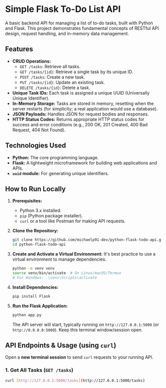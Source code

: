 # Simple Flask To-Do List API

A basic backend API for managing a list of to-do tasks, built with Python and Flask. This project demonstrates fundamental concepts of RESTful API design, request handling, and in-memory data management.

## Features

-   **CRUD Operations:**
    -   `GET /tasks`: Retrieve all tasks.
    -   `GET /tasks/{id}`: Retrieve a single task by its unique ID.
    -   `POST /tasks`: Create a new task.
    -   `PUT /tasks/{id}`: Update an existing task.
    -   `DELETE /tasks/{id}`: Delete a task.
-   **Unique Task IDs:** Each task is assigned a unique UUID (Universally Unique Identifier).
-   **In-Memory Storage:** Tasks are stored in memory, resetting when the server restarts (for simplicity; a real application would use a database).
-   **JSON Payloads:** Handles JSON for request bodies and responses.
-   **HTTP Status Codes:** Returns appropriate HTTP status codes for success and error conditions (e.g., 200 OK, 201 Created, 400 Bad Request, 404 Not Found).

## Technologies Used

-   **Python:** The core programming language.
-   **Flask:** A lightweight microframework for building web applications and APIs.
-   **`uuid` module:** For generating unique identifiers.

## How to Run Locally

1.  **Prerequisites:**
    -   Python 3.x installed.
    -   `pip` (Python package installer).
    -   `curl` or a tool like Postman for making API requests.

2.  **Clone the Repository:**
    ```bash
    git clone https://github.com/michaelp91-dev/python-flask-todo-api.git
    cd python-flask-todo-api
    ```

3.  **Create and Activate a Virtual Environment:**
    It's best practice to use a virtual environment to manage dependencies.
    ```bash
    python -m venv venv
    source venv/bin/activate  # On Linux/macOS/Termux
    # For Windows: .\venv\Scripts\activate
    ```

4.  **Install Dependencies:**
    ```bash
    pip install Flask
    ```

5.  **Run the Flask Application:**
    ```bash
    python app.py
    ```
    The API server will start, typically running on `http://127.0.0.1:5000` (or `http://0.0.0.0:5000`). Keep this terminal window/session open.

## API Endpoints & Usage (using `curl`)

Open a **new terminal session** to send `curl` requests to your running API.

### 1. Get All Tasks (`GET /tasks`)
```bash
curl [http://127.0.0.1:5000/tasks](http://127.0.0.1:5000/tasks)
